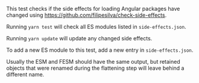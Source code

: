 This test checks if the side effects for loading Angular packages have changed using <https://github.com/filipesilva/check-side-effects>.

Running `yarn test` will check all ES modules listed in `side-effects.json`.

Running `yarn update` will update any changed side effects.

To add a new ES module to this test, add a new entry in `side-effects.json`.

Usually the ESM and FESM should have the same output, but retained objects that were renamed during the flattening step will leave behind a different name.
